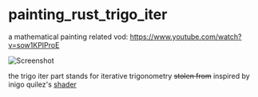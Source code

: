 # painting_rust_trigo_iter
a mathematical painting
related vod: https://www.youtube.com/watch?v=sow1KPIProE

![Screenshot](https://user-images.githubusercontent.com/61683653/168387046-12e3e1fd-20fa-488a-9323-896a37663bdc.PNG)

the trigo iter part stands for iterative trigonometry
~~stolen from~~ inspired by inigo quilez's [shader](https://www.shadertoy.com/view/Mdl3RH)
